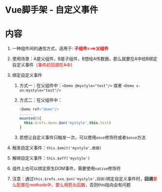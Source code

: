 # Vue脚手架 - 自定义事件

# 内容

1. 一种组件间的通信方式，适用于: <strong style="color:red">子组件===>父组件</strong>

2.  使用场景：A是父组件，B是子组件，B想给A传数据，那么就要在A中给B绑定自定义事件（<span style="color:red">事件的回调在A中</span>）

3. 绑定自定义事件

   1. 方式一：在父组件中：`<Demo @mystyle="test"/>` 或者 `<Demo v-on:mystyle="test"/>`

   2. 方式二：在父组件中：

      ```js
      <Demo ref="demo"/>
      .......
      mounted(){
      	this.$refs.demo.$on('mystyle',this.test)
      }
      ```

   3. ​	若想让自定义事件只触发一次，可以使用`once`修饰符或者`$once`方法

4. 触发自定义事件：`this.$emit('mystyle',数据)`

5. 解绑自定义事件：`this.$off('mystyle')`

6. 组件上也可以绑定原生DOM事件，需要使用`native`修饰符

7. 注意：通过`this.$refs.xxx.$on('mystyle',回调)`绑定自定义事件时，**回调**<span style="color:red">要么配置在methods中，要么用箭头函数</span>，否则this指向会有问题


